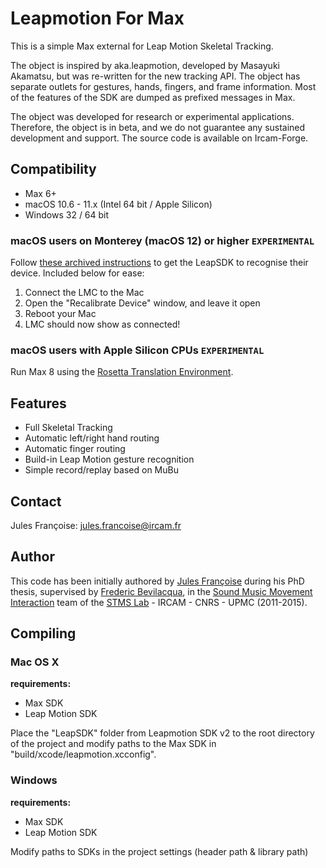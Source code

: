 Leapmotion For Max
===========================================

This is a simple Max external for Leap Motion Skeletal Tracking.

The object is inspired by aka.leapmotion, developed by Masayuki Akamatsu, but was re-written for the new tracking API. The object has separate outlets for gestures, hands, fingers, and frame information. Most of the features of the SDK are dumped as prefixed messages in Max.

The object was developed for research or experimental applications. Therefore, the object is in beta, and we do not guarantee any sustained development and support. The source code is available on Ircam-Forge.

## Compatibility
- Max 6+ 
- macOS 10.6 - 11.x (Intel 64 bit / Apple Silicon)
- Windows 32 / 64 bit

### macOS users on Monterey (macOS 12) or higher `EXPERIMENTAL`
Follow [these archived instructions](https://archive.vn/b6T0g) to get the LeapSDK to recognise their device. Included below for ease: 
1. Connect the LMC to the Mac
2. Open the "Recalibrate Device" window, and leave it open
3. Reboot your Mac
4. LMC should now show as connected!

### macOS users with Apple Silicon CPUs `EXPERIMENTAL`
Run Max 8 using the [Rosetta Translation Environment](https://developer.apple.com/documentation/apple-silicon/about-the-rosetta-translation-environment). 


## Features
- Full Skeletal Tracking
- Automatic left/right hand routing
- Automatic finger routing
- Build-in Leap Motion gesture recognition
- Simple record/replay based on MuBu

## Contact

Jules Françoise: <jules.francoise@ircam.fr>

## Author

This code has been initially authored by <a href="http://julesfrancoise.com">Jules Françoise</a> during his PhD thesis, supervised by <a href="frederic-bevilacqua.net">Frederic Bevilacqua</a>, in the <a href="http://ismm.ircam.fr">Sound Music Movement Interaction</a> team of the <a href="http://www.ircam.fr/stms.html?&L=1">STMS Lab</a> - IRCAM - CNRS - UPMC (2011-2015).

## Compiling

### Mac OS X

__requirements:__
- Max SDK
- Leap Motion SDK

Place the "LeapSDK" folder from Leapmotion SDK v2 to the root directory of the project and modify paths to the Max SDK in "build/xcode/leapmotion.xcconfig".

### Windows

__requirements:__
- Max SDK
- Leap Motion SDK

Modify paths to SDKs in the project settings (header path & library path)
